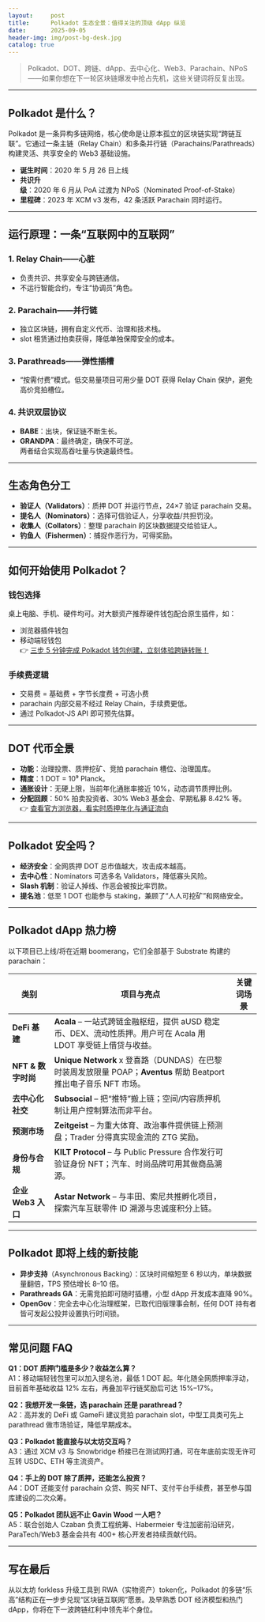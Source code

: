 ```yaml
---
layout:     post
title:      Polkadot 生态全景：值得关注的顶级 dApp 纵览
date:       2025-09-05
header-img: img/post-bg-desk.jpg
catalog: true
---
```


> Polkadot、DOT、跨链、dApp、去中心化、Web3、Parachain、NPoS——如果你想在下一轮区块链爆发中抢占先机，这些关键词将反复出现。

---

## Polkadot 是什么？
Polkadot 是一条异构多链网络，核心使命是让原本孤立的区块链实现“跨链互联”。它通过一条主链（Relay Chain）和多条并行链（Parachains/Parathreads）构建灵活、共享安全的 Web3 基础设施。

- **诞生时间**：2020 年 5 月 26 日上线  
- **共识升级**：2020 年 6 月从 PoA 过渡为 NPoS（Nominated Proof-of-Stake）  
- **里程碑**：2023 年 XCM v3 发布，42 条活跃 Parachain 同时运行。

---

## 运行原理：一条“互联网中的互联网”

### 1. Relay Chain——心脏
- 负责共识、共享安全与跨链通信。  
- 不运行智能合约，专注“协调员”角色。

### 2. Parachain——并行链
- 独立区块链，拥有自定义代币、治理和技术栈。  
- slot 租赁通过拍卖获得，降低单独保障安全的成本。

### 3. Parathreads——弹性插槽
- “按需付费”模式。低交易量项目可用少量 DOT 获得 Relay Chain 保护，避免高价竞拍槽位。

### 4. 共识双层协议
- **BABE**：出块，保证链不断生长。  
- **GRANDPA**：最终确定，确保不可逆。  
两者结合实现高吞吐量与快速最终性。

---

## 生态角色分工
- **验证人（Validators）**：质押 DOT 并运行节点，24×7 验证 parachain 交易。  
- **提名人（Nominators）**：选择可信验证人，分享收益/共担罚没。  
- **收集人（Collators）**：整理 parachain 的区块数据提交给验证人。  
- **钓鱼人（Fishermen）**：捕捉作恶行为，可得奖励。

---

## 如何开始使用 Polkadot？
### 钱包选择
桌上电脑、手机、硬件均可。对大额资产推荐硬件钱包配合原生插件，如：
- 浏览器插件钱包
- 移动端轻钱包  
👉 [三步 5 分钟完成 Polkadot 钱包创建，立刻体验跨链转账！](https://okxdog.com/)

### 手续费逻辑
- 交易费 = 基础费 + 字节长度费 + 可选小费  
- parachain 内部交易不经过 Relay Chain，手续费更低。  
- 通过 Polkadot-JS API 即可预先估算。

---

## DOT 代币全景
- **功能**：治理投票、质押挖矿、竞拍 parachain 槽位、治理国库。  
- **精度**：1 DOT = 10⁹ Planck。  
- **通胀设计**：无硬上限，当前年化通胀率接近 10%，动态调节质押比例。  
- **分配回顾**：50% 拍卖投资者、30% Web3 基金会、早期私募 8.42% 等。  
👉 [查看官方浏览器，看实时质押年化与通证流向](https://okxdog.com/)

---

## Polkadot 安全吗？
- **经济安全**：全网质押 DOT 总市值越大，攻击成本越高。  
- **去中心性**：Nominators 可选多名 Validators，降低寡头风险。  
- **Slash 机制**：验证人掉线、作恶会被按比率罚款。  
- **提名池**：低至 1 DOT 也能参与 staking，兼顾了“人人可挖矿”和网络安全。

---

## Polkadot dApp 热力榜
以下项目已上线/将在近期 boomerang，它们全部基于 Substrate 构建的 parachain：

| 类别 | 项目与亮点 | 关键词场景 |
|---|---|---|
|**DeFi 基建**| **Acala** – 一站式跨链金融枢纽，提供 aUSD 稳定币、DEX、流动性质押。用户可在 Acala 用 LDOT 享受链上借贷与收益。|
|**NFT & 数字时尚**| **Unique Network** x 登喜路（DUNDAS）在巴黎时装周发放限量 POAP；**Aventus** 帮助 Beatport 推出电子音乐 NFT 市场。|
|**去中心化社交**| **Subsocial** – 把“推特”搬上链；空间/内容质押机制让用户控制算法而非平台。|
|**预测市场**| **Zeitgeist** – 为重大体育、政治事件提供链上预测盘；Trader 分得真实现金流的 ZTG 奖励。|
|**身份与合规**| **KILT Protocol** – 与 Public Pressure 合作发行可验证身份 NFT；汽车、时尚品牌可用其做商品溯源。|
|**企业 Web3 入口**| **Astar Network** – 与丰田、索尼共推孵化项目，探索汽车互联零件 ID 溯源与忠诚度积分上链。|

---

## Polkadot 即将上线的新技能
- **异步支持**（Asynchronous Backing）：区块时间缩短至 6 秒以内，单块数据量翻倍，TPS 预估增长 8–10 倍。  
- **Parathreads GA**：无需竞拍即可随时插槽，小型 dApp 开发成本直降 90%。  
- **OpenGov**：完全去中心化治理框架，已取代旧版理事会制，任何 DOT 持有者皆可发起公投并设置执行时间锁。

---

## 常见问题 FAQ
**Q1：DOT 质押门槛是多少？收益怎么算？**  
A1：移动端轻钱包里可以加入提名池，最低 1 DOT 起。年化随全网质押率浮动，目前首年基础收益 12% 左右，再叠加平行链奖励后可达 15%–17%。

**Q2：我想开发一条链，选 parachain 还是 parathread？**  
A2：高并发的 DeFi 或 GameFi 建议竞拍 parachain slot，中型工具类可先上 parathread 做市场验证，降低早期成本。

**Q3：Polkadot 能直接与以太坊交互吗？**  
A3：通过 XCM v3 与 Snowbridge 桥接已在测试网打通，可在年底前实现无许可互转 USDC、ETH 等主流资产。

**Q4：手上的 DOT 除了质押，还能怎么投资？**  
A4：DOT 还能支付 parachain 众贷、购买 NFT、支付平台手续费，甚至参与国库建设的二次众筹。

**Q5：Polkadot 团队远不止 Gavin Wood 一人吧？**  
A5：联合创始人 Czaban 负责工程统筹、Habermeier 专注加密前沿研究，ParaTech/Web3 基金会共有 400+ 核心开发者持续贡献代码。

---

## 写在最后
从以太坊 forkless 升级工具到 RWA（实物资产）token化，Polkadot 的多链“乐高”结构正在一步步兑现“区块链互联网”愿景。及早熟悉 DOT 经济模型和热门 dApp，你将在下一波跨链红利中领先半个身位。